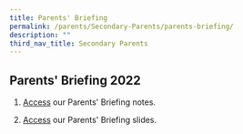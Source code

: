 ```yaml
---
title: Parents' Briefing
permalink: /parents/Secondary-Parents/parents-briefing/
description: ""
third_nav_title: Secondary Parents
---
```

## Parents' Briefing 2022


1. [Access](https://drive.google.com/drive/folders/1V-jnjVm4xmnRnG7kowJwGa2fw4N2Q5OP?usp=sharing) our Parents' Briefing notes.

2. [Access](https://drive.google.com/drive/folders/18Iunp8LyKytAf5KHmTIc4dhG_7kS53O8) our Parents' Briefing slides.